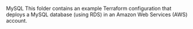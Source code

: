 MySQL
This folder contains an example Terraform configuration that deploys a MySQL database (using RDS) in an Amazon Web Services (AWS) account.